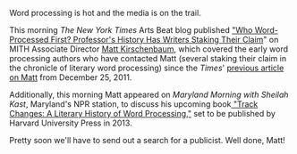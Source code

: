 Word processing is hot and the media is on the trail.

This morning _The New York Times_ Arts Beat blog published ["Who Word-Processed First? Professor's History Has Writers Staking Their Claim](http://artsbeat.blogs.nytimes.com/2012/01/10/who-word-processed-first-professors-history-has-writers-staking-their-claim/?scp=2&sq=matthew%20kirschenbaum&st=cse)" on MITH Associate Director [Matt Kirschenbaum](//mkirschenbaum.wordpress.com/), which covered the early word processing authors who have contacted Matt (several staking their claim in the chronicle of literary word processing) since the _Times_' [previous article on Matt](https://www.nytimes.com/2011/12/26/books/a-literary-history-of-word-processing.html?scp=1&sq=matthew%20kirschenbaum&st=cse) from December 25, 2011.

Additionally, this morning Matt appeared on _Maryland Morning with Sheilah Kast_, Maryland's NPR station, to discuss his upcoming book[ "Track Changes: A Literary History of Word Processing,"](https://mkirschenbaum.wordpress.com/2011/04/10/track-changes/) set to be published by Harvard University Press in 2013.

Pretty soon we'll have to send out a search for a publicist. Well done, Matt!